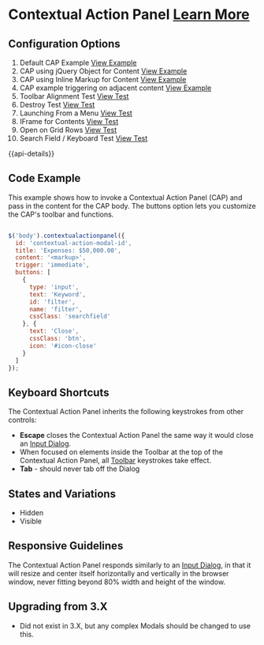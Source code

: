
# Contextual Action Panel  [Learn More](#)

## Configuration Options

1. Default CAP Example [View Example]( ../components/contextualactionpanel/example-index)
2. CAP using jQuery Object for Content [View Example]( ../components/contextualactionpanel/example-jquery)
3. CAP using Inline Markup for Content [View Example]( ../components/contextualactionpanel/example-markup)
3. CAP example triggering on adjacent content [View Example]( ../components/contextualactionpanel/example-trigger)
4. Toolbar Alignment Test [View Test]( /component/contextualactionpanel/test-alignment)
5. Destroy Test [View Test]( ../components/contextualactionpanel/test-destroy)
6. Launching From a Menu [View Test]( ../components/contextualactionpanel/test-from-menu)
7. IFrame for Contents [View Test]( ../components/contextualactionpanel/test-iframe)
8. Open on Grid Rows [View Test]( ../components/contextualactionpanel/test-trigger-immediate)
9. Search Field / Keyboard Test [View Test]( ../components/contextualactionpanel/test-searchfield)

{{api-details}}

## Code Example

This example shows how to invoke a Contextual Action Panel (CAP) and pass in the content for the CAP body. The buttons option lets you customize the CAP's toolbar and functions.

```javascript

$('body').contextualactionpanel({
  id: 'contextual-action-modal-id',
  title: 'Expenses: $50,000.00',
  content: '<markup>',
  trigger: 'immediate',
  buttons: [
    {
      type: 'input',
      text: 'Keyword',
      id: 'filter',
      name: 'filter',
      cssClass: 'searchfield'
    }, {
      text: 'Close',
      cssClass: 'btn',
      icon: '#icon-close'
    }
  ]
});


```

## Keyboard Shortcuts

The Contextual Action Panel inherits the following keystrokes from other controls:

-   **Escape** closes the Contextual Action Panel the same way it would close an [Input Dialog](https://soho.infor.com/index.php?p=component/input-dialog).
-   When focused on elements inside the Toolbar at the top of the Contextual Action Panel, all [Toolbar](https://soho.infor.com/index.php?p=component/toolbar) keystrokes take effect.
- **Tab** - should never tab off the Dialog

## States and Variations

-   Hidden
-   Visible

## Responsive Guidelines

The Contextual Action Panel responds similarly to an [Input Dialog](https://soho.infor.com/index.php?p=component/input-dialog), in that it will resize and center itself horizontally and vertically in the browser window, never fitting beyond 80% width and height of the window.

## Upgrading from 3.X

-   Did not exist in 3.X, but any complex Modals should be changed to use this.
